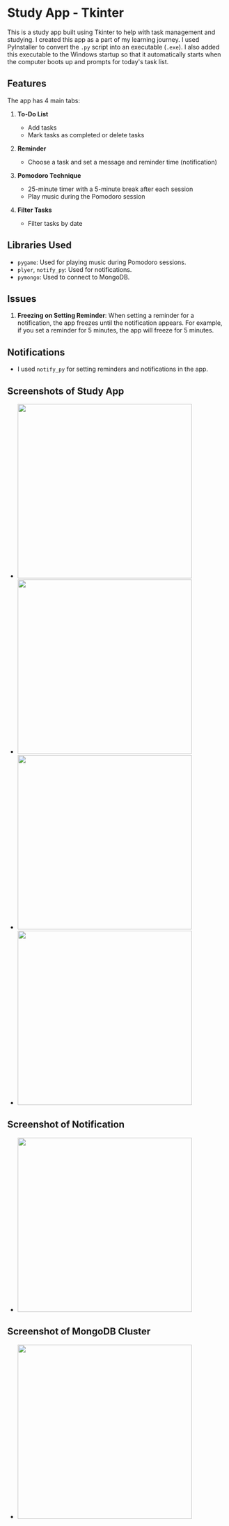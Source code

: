 # Study App - Tkinter

This is a study app built using Tkinter to help with task management and studying. I created this app as a part of my learning journey.
I used PyInstaller to convert the `.py` script into an executable (`.exe`). I also added this executable to the Windows startup so that it automatically starts when the computer boots up and prompts for today's task list.

## Features

The app has 4 main tabs:

1. **To-Do List**
   - Add tasks
   - Mark tasks as completed or delete tasks

2. **Reminder**
   - Choose a task and set a message and reminder time (notification)

3. **Pomodoro Technique**
   - 25-minute timer with a 5-minute break after each session
   - Play music during the Pomodoro session

4. **Filter Tasks**
   - Filter tasks by date

## Libraries Used

- `pygame`: Used for playing music during Pomodoro sessions.
- `plyer`, `notify_py`: Used for notifications.
- `pymongo`: Used to connect to MongoDB.

## Issues

1. **Freezing on Setting Reminder**:
   When setting a reminder for a notification, the app freezes until the notification appears. For example, if you set a reminder for 5 minutes, the app will freeze for 5 minutes.


## Notifications

- I used `notify_py` for setting reminders and notifications in the app.

## Screenshots of Study App

- <img src="https://github.com/user-attachments/assets/6b87a107-93cf-4c00-837d-9d200589c595" width="400" />
  
- <img src="https://github.com/user-attachments/assets/2717aef4-ea64-41a3-99cd-3c4221f395a4" width="400" />
  
- <img src="https://github.com/user-attachments/assets/9fcce3c2-928c-45f6-b678-781ba641c0b5" width="400" />
  
- <img src="https://github.com/user-attachments/assets/8a3868a5-1430-4df9-8a68-4ca6062fc52e" width="400" />

## Screenshot of Notification

- <img src="https://github.com/user-attachments/assets/46ad2faa-b652-4f1c-a0d0-12ebea37e2b8" width="400" />

## Screenshot of MongoDB Cluster

- <img src="https://github.com/user-attachments/assets/1fd01ef4-20df-4995-a4e6-2b8827e64eab" width="400" />
